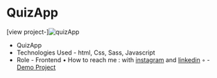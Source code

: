 # QuizApp
[view project-]![quizApp](https://user-images.githubusercontent.com/120955025/229373741-85ba0f70-139e-4f14-8cf5-6dd736eae820.png)

- QuizApp
- Technologies Used - html, Css, Sass, Javascript 
- Role - Frontend
• How to reach me : with [instagram](https://www.instagram.com/alinikseresht_web) and [linkedin](https://https://www.linkedin.com/in/ali-nikseresht-966560258/)
◦ - [Demo Project]( https://alinikseresht.github.io/QuizApp/)
